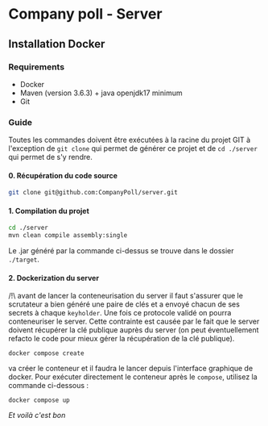 # Company poll - Server
## Installation Docker
### Requirements
- Docker
- Maven (version 3.6.3) + java openjdk17 minimum
- Git
### Guide
Toutes les commandes doivent être exécutées à la racine du projet GIT à l'exception de `git clone` qui permet de générer ce projet et de `cd ./server` qui permet de s'y rendre.
#### 0. Récupération du code source
```bash
git clone git@github.com:CompanyPoll/server.git
```
#### 1. Compilation du projet
```bash
cd ./server
mvn clean compile assembly:single
```
Le .jar généré par la commande ci-dessus se trouve dans le dossier `./target`.
#### 2. Dockerization du server
/!\ avant de lancer la conteneurisation du server il faut s'assurer que le scrutateur a bien généré une paire de clés et a envoyé chacun de ses secrets à chaque `keyholder`. Une fois ce protocole validé on pourra conteneuriser le server. Cette contrainte est causée par le fait que le server doivent récupérer la clé publique auprès du server (on peut éventuellement refacto le code pour mieux gérer la récupération de la clé publique).

```
docker compose create
```
va créer le conteneur et il faudra le lancer depuis l'interface graphique de docker. Pour exécuter directement le conteneur après le `compose`, utilisez la commande ci-dessous  :
```
docker compose up
```

*Et voilà c'est bon*
